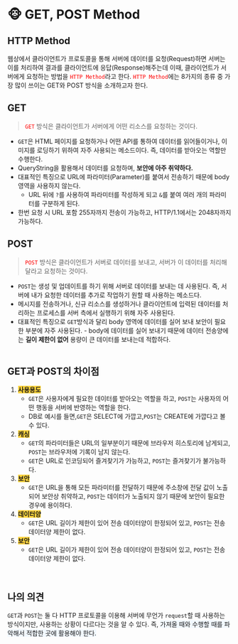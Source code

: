 # 🐵 GET, POST Method

## HTTP Method

웹상에서 클라이언트가 프로토콜을 통해 서버에 데이터를 요청(Request)하면 서버는 이를 처리하여 결과를 클라이언트에 응답(Response)해주는데 이때, 클라이언트가 서버에게 요청하는 방법을 <span style="color: red">`HTTP Method`</span>라고 한다. <span style="color: red">`HTTP Method`</span>에는 8가지의 종류 중 가장 많이 쓰이는 GET와 POST 방식을 소개하고자 한다.
<br>

## GET

> <span style="color: red">`GET`</span> 방식은 클라이언트가 서버에게 어떤 리소스를 요청하는 것이다.

- `GET`은 HTML 페이지를 요청하거나 어떤 API를 통하여 데이터를 읽어들이거나, 이미지를 로딩하기 위하여 자주 사용되는 메소드이다. 즉, 데이터를 받아오는 역할만 수행한다.
- QueryString을 활용해서 데이터를 요청하며, **보안에 아주 취약하다.**
- 대표적인 특징으로 URL에 파라미터(Parameter)를 붙여서 전송하기 때문에 body 영역을 사용하지 않는다.
  - URL 뒤에 `?`를 사용하여 파라미터를 작성하게 되고 `&`를 붙여 여러 개의 파라미터를 구분하게 된다.
- 한번 요청 시 URL 포함 255자까지 전송이 가능하고, HTTP/1.1에서는 2048자까지 가능하다.
  <br>

## POST

> <span style="color: red">`POST`</span> 방식은 클라이언트가 서버로 데이터를 보내고, 서버가 이 데이터를 처리해 달라고 요청하는 것이다.

- `POST`는 생성 및 업데이트를 하기 위해 서버로 데이터를 보내는 데 사용된다. 즉, 서버에 내가 요청한 데이터를 추가로 작업하기 원할 때 사용하는 메소드다.
- 메시지를 전송하거나, 신규 리소스를 생성하거나 클라이언트에 입력된 데이터를 처리하는 프로세스를 서버 측에서 실행하기 위해 자주 사용된다.
- 대표적인 특징으로 `GET`방식과 달리 body 영역에 데이터를 실어 보내 보안이 필요한 부분에 자주 사용된다. - body에 데이터를 실어 보내기 때문에 데이터 전송양에는 **길이 제한이 없어** 용량이 큰 데이터를 보내는데 적합하다.
  <br><br>

## GET과 POST의 차이점

1. <span style="background-color: #ffd33d">**사용용도**</span>
   - `GET`은 사용자에게 필요한 데이터를 받아오는 역할을 하고, `POST`는 사용자의 어떤 행동을 서버에 반영하는 역할을 한다.
   - DB로 예시를 들면,`GET`</span>은 SELECT에 가깝고,`POST`는 CREATE에 가깝다고 볼 수 있다.
2. <span style="background-color: #ffd33d">**캐싱**</span>
   - `GET`의 파라미터들은 URL의 일부분이기 때문에 브라우저 히스토리에 남게되고, `POST`는 브라우저에 기록이 남지 않는다.
   - `GET`은 URL로 인코딩되어 즐겨찾기가 가능하고, `POST`는 즐겨찾기가 불가능하다.
3. <span style="background-color: #ffd33d">**보안**</span>
   - `GET`은 URL을 통해 모든 파라미터를 전달하기 때문에 주소창에 전달 값이 노출되어 보안상 취약하고, `POST`는 데이터가 노출되지 않기 때문에 보안이 필요한 경우에 용이하다.
4. <span style="background-color: #ffd33d">**데이터양**</span>
   - `GET`은 URL 길이가 제한이 있어 전송 데이터양이 한정되어 있고, `POST`는 전송 데이터양 제한이 없다.
5. <span style="background-color: #ffd33d">**보안**</span>
   - `GET`은 URL 길이가 제한이 있어 전송 데이터양이 한정되어 있고, `POST`는 전송 데이터양 제한이 없다.

<br>

## 나의 의견

`GET`과 `POST`는 둘 다 HTTP 프로토콜을 이용해 서버에 무언가 `request`할 때 사용하는 방식이지만, 사용하는 상황이 다르다는 것을 알 수 있다. 즉, <span style="background: #f1f8ff">가져올 때와 수행할 때를 파악해서 적합한 곳에 활용해야 한다. </span>

<br>
 

